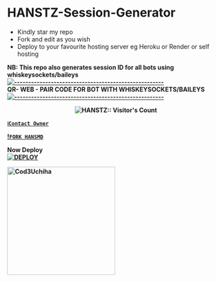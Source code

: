 # HANSTZ-Session-Generator
- Kindly star my repo
- Fork and edit as you wish
- Deploy to your favourite hosting server eg Heroku or Render or self hosting

<strong>NB:<strong/> This repo also generates session ID for all bots using whiskeysockets/baileys
[![-----------------------------------------------------](https://raw.githubusercontent.com/andreasbm/readme/master/assets/lines/colored.png)](#table-of-contents)
<br/>QR- WEB - PAIR CODE FOR BOT WITH WHISKEYSOCKETS/BAILEYS
[![-----------------------------------------------------](https://raw.githubusercontent.com/andreasbm/readme/master/assets/lines/colored.png)](#table-of-contents)
<p align="center">
   <a href="https://github.com/HANSTZ3/HANSTZ">
</a>
 <p align="center"><img src="https://profile-counter.glitch.me/{HANSTZ}/count.svg" alt="HANSTZ:: Visitor's Count" /></p>



[`ℹ️Contact Owner`](https://wa.me/message/UTQ7TX2M7TDYM1)

[!`FORK HANSMD`](https://github.com/HANSTZ3/HANSTZ) 

Now Deploy
    <br>
<a href='https://dashboard.heroku.com/new?template=https://github.com/HANSTZ3/TIMNASA-CODER' target="_blank"><img alt='DEPLOY' src='https://img.shields.io/badge/-DEPLOY-black?style=for-the-badge&logo=heroku&logoColor=black'/>


 <a href="https://github.com/HANSTZ3"><img src="https://github.com/HANSTZ3.png" width="250" height="250" alt="Cod3Uchiha"/></a>

